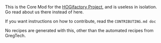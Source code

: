 This is the Core Mod for the [HOGifactory Project](https://github.com/Horde-Of-Greg/HOGifactory), and is useless in isolation. Go read about us there instead of here.

If you want instructions on how to contribute, read the `CONTRIBUTING.md doc`

No recipes are generated with this, other than the automated recipes from GregTech.